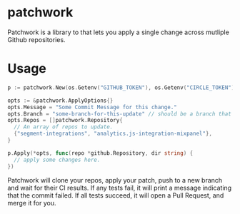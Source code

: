 # patchwork

Patchwork is a library to that lets you apply a single change across mutliple Github repositories.

# Usage
```go
p := patchwork.New(os.Getenv("GITHUB_TOKEN"), os.Getenv("CIRCLE_TOKEN"))

opts := &patchwork.ApplyOptions{}
opts.Message = "Some Commit Message for this change."
opts.Branch = "some-branch-for-this-update" // should be a branch that has not been created recently.
opts.Repos = []patchwork.Repository{
  // An array of repos to update.
  {"segment-integrations", "analytics.js-integration-mixpanel"},
}

p.Apply(*opts, func(repo *github.Repository, dir string) {
  // apply some changes here.
})
```

Patchwork will clone your repos, apply your patch, push to a new branch and wait for their CI results.
If any tests fail, it will print a message indicating that the commit failed.
If all tests succeed, it will open a Pull Request, and merge it for you.
